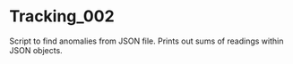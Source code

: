 # Tracking_002

Script to find anomalies from JSON file. Prints out sums of readings within JSON objects.
